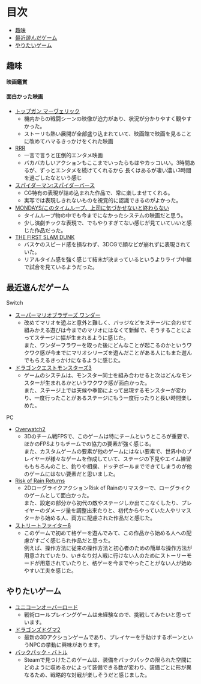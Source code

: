 # 目次
- [趣味](#趣味)  
- [最近遊んだゲーム](#最近遊んだゲーム)  
- [やりたいゲーム](#やりたいゲーム)  

## 趣味
**映画鑑賞**  
#### 面白かった映画
- [トップガン マーヴェリック](https://topgunmovie.jp/)  
	- 機内からの戦闘シーンの映像が迫力があり、状況が分かりやすく観やすかった。  
	- ストーリも熱い展開が全部盛り込まれていて、映画館で映画を見ることに改めてハマるきっかけをくれた映画  
- [RRR](https://rrr-movie.jp/)  
	- 一言で言うと圧倒的エンタメ映画  
	- バカバカしいアクションもここまでいったらもはやカッコいい。3時間あるが、ずっとエンタメを続けてくれるから 長くはあるが凄い濃い3時間を過ごしたなという感じ  
- [スパイダーマン:スパイダーバース](https://www.sonypictures.jp/he/1342084)  
	- CG特有の表現が詰め込まれた作品で、常に楽しませてくれる。  
	- 実写では表現しきれないものを視覚的に認識できるのがよかった。  
- [MONDAYS/このタイムループ、上司に気づかせないと終わらない](https://mondays-cinema.com/)  
	- タイムループ物の中でも今までになかったシステムの映画だと思う。  
	- 少し演劇チックな表現で、でもやりすぎてない感じが見ていていいと感じた作品だった。  
- [THE FIRST SLAM DUNK](https://slamdunk-movie.jp/)  
	- バスケのスピード感を損なわず、3DCGで顔などが崩れずに表現されていた。  
	- リアルタイム感を強く感じて結末が決まっているというよりライブ中継で試合を見ているようだった。  

## 最近遊んだゲーム

Switch  
- [スーパーマリオブラザーズ ワンダー](https://www.nintendo.com/jp/switch/aqmxa/index.html)  
	- 改めてマリオを遊ぶと意外と難しく、バッジなどをステージに合わせて組みかえる遊びは今までのマリオにはなくて新鮮で、そうすることによってステージに幅が生まれるように感じた。  
	また、ワンダーフラワーを取った後にどんなことが起こるのかというワクワク感が今までにマリオシリーズを遊んだことがある人にもまた遊んでもらえるきっかけになるように感じた。  
- [ドラゴンクエストモンスターズ3](https://www.dragonquest.jp/monsters3/)  
	- ゲームのシステムは、モンスター同士を組み合わせると次はどんなモンスターが生まれるかというワクワク感が面白かった。  
	また、ステージ上では天候や季節によって出現するモンスターが変わり、一度行ったことがあるステージにもう一度行ったりと長い時間楽しめた。  

PC  
- [Overwatch2](https://overwatch.blizzard.com/ja-jp/)  
	- 3Dのチーム戦FPSで、このゲームは特にチームというところが重要で、ほかのFPSよりもチームでの協力の要素が強く感じる。  
	また、カスタムゲームの要素が他のゲームにはない要素で、世界中のプレイヤーが様々なゲームを作成していて、ステージの下見やエイム練習ももちろんのこと、釣りや相撲、ドッヂボールまでできてしまうのが他のゲームにはない要素だと思いました。  
- [Risk of Rain Returns](https://store.steampowered.com/app/1337520/Risk_of_Rain_Returns/?l=japanese)  
	- 2DローグライクアクションRisk of Rainのリマスターで、ローグライクのゲームとして面白かった。  
	また、設定の部分から初代の敵やステージしか出てこなくしたり、プレイヤーのダメージ量を調整出来たりと、初代からやっていた人やリマスターから始める人、両方に配慮された作品だと感じた。  
- [ストリートファイター6](https://www.streetfighter.com/6/ja-jp)  
	- このゲームで初めて格ゲーを遊んでみて、この作品から始める人への配慮がすごく感じられ作品だと思った。  
	例えば、操作方法に従来の操作方法と初心者のための簡単な操作方法が用意されていたり、いきなり対人戦に行けない人のためにストーリーモードが用意されていたりと、格ゲーを今までやったことがない人が始めやすい工夫を感じた。  


## やりたいゲーム
- [ユニコーンオーバーロード](https://unicorn-overlord.com/)  
	- 戦術ロールプレイングゲームは未経験なので、挑戦してみたいと思っています。  
- [ドラゴンズドグマ2](https://www.dragonsdogma.com/2/ja-jp/)  
	- 最新の3Dアクションゲームであり、プレイヤーを手助けするポーンというNPCの挙動に興味があります。  
- [バックパック・バトル](https://store.steampowered.com/app/2427700/_/?l=japanese)  
	- Steamで見つけたこのゲームは、装備をバックパックの限られた空間にどのように収めるかによって装備できる数が変わり、装備ごとに形が異なるため、戦略的な対戦が楽しそうだと感じました。  